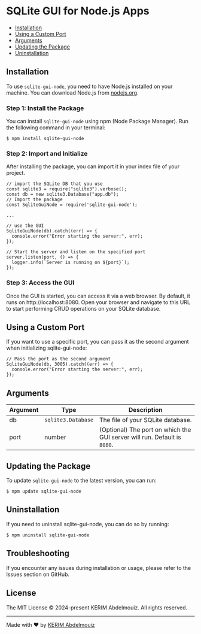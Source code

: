 # SQLite GUI for Node.js Apps

- [Installation](#installation)
- [Using a Custom Port](#using-a-custom-port)
- [Arguments](#arguments)
- [Updating the Package](#updating-the-package)
- [Uninstallation](#uninstallation)

## Installation

To use `sqlite-gui-node`, you need to have Node.js installed on your machine. You can download Node.js from [nodejs.org](https://nodejs.org/en).

### Step 1: Install the Package

You can install `sqlite-gui-node` using npm (Node Package Manager). Run the following command in your terminal:

```
$ npm install sqlite-gui-node
```

### Step 2: Import and Initialize

After installing the package, you can import it in your index file of your project.

```
// import the SQLite DB that you use
const sqlite3 = require("sqlite3").verbose();
const db = new sqlite3.Database("app.db");
// Import the package
const SqliteGuiNode = require('sqlite-gui-node');

...

// use the GUI
SqliteGuiNode(db).catch((err) => {
  console.error("Error starting the server:", err);
});

// Start the server and listen on the specified port
server.listen(port, () => {
  logger.info(`Server is running on ${port}`);
});

```

### Step 3: Access the GUI

Once the GUI is started, you can access it via a web browser. By default, it runs on http://localhost:8080. Open your browser and navigate to this URL to start performing CRUD operations on your SQLite database.

## Using a Custom Port

If you want to use a specific port, you can pass it as the second argument when initializing sqlite-gui-node:

```
// Pass the port as the second argument
SqliteGuiNode(db, 3005).catch((err) => {
  console.error("Error starting the server:", err);
});
```

## Arguments

| Argument | Type               | Description                                                              |
| -------- | ------------------ | ------------------------------------------------------------------------ |
| db       | `sqlite3.Database` | The file of your SQLite database.                                        |
| port     | number             | (Optional) The port on which the GUI server will run. Default is `8080`. |

## Updating the Package

To update `sqlite-gui-node` to the latest version, you can run:

```
$ npm update sqlite-gui-node
```

## Uninstallation

If you need to uninstall sqlite-gui-node, you can do so by running:

```
$ npm uninstall sqlite-gui-node
```

## Troubleshooting

If you encounter any issues during installation or usage, please refer to the Issues section on GitHub.

## License

The MIT License © 2024-present KERIM Abdelmouiz. All rights reserved.

---

Made with ♥ by [KERIM Abdelmouiz](https://github.com/AzouKr)
